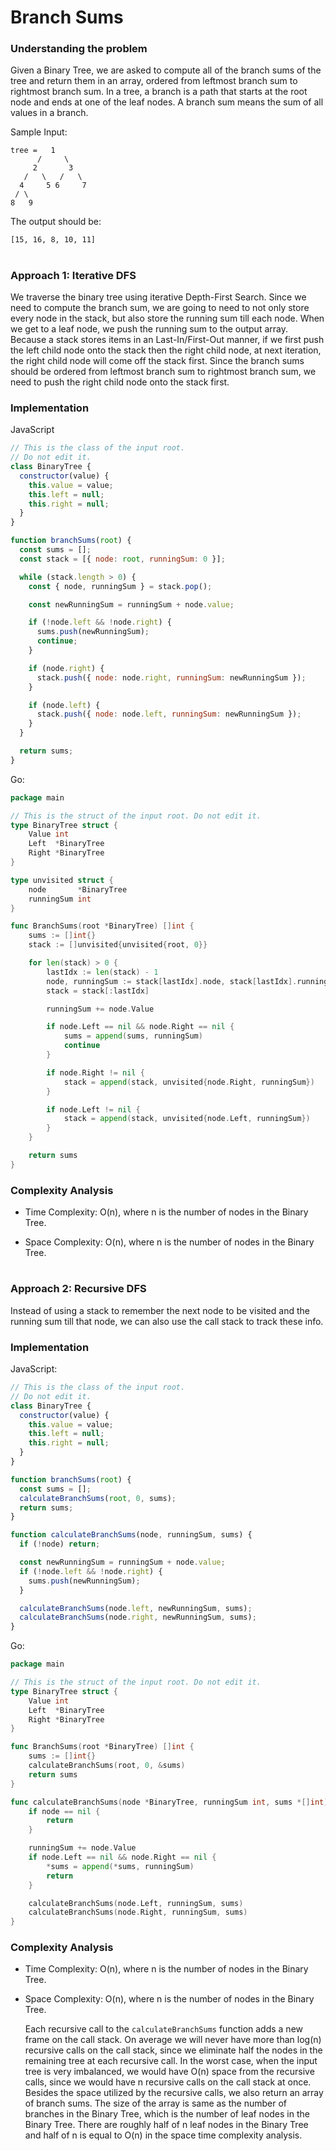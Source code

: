 # Branch Sums

### Understanding the problem

Given a Binary Tree, we are asked to compute all of the branch sums of the tree and return them in an array, ordered from leftmost branch sum to rightmost branch sum. In a tree, a branch is a path that starts at the root node and ends at one of the leaf nodes. A branch sum means the sum of all values in a branch.

Sample Input:

```
tree =   1
      /     \
     2       3
   /   \   /   \
  4     5 6     7
 / \
8   9
```

The output should be:

```
[15, 16, 8, 10, 11]
```

#

### Approach 1: Iterative DFS

We traverse the binary tree using iterative Depth-First Search. Since we need to compute the branch sum, we are going to need to not only store every node in the stack, but also store the running sum till each node. When we get to a leaf node, we push the running sum to the output array. Because a stack stores items in an Last-In/First-Out manner, if we first push the left child node onto the stack then the right child node, at next iteration, the right child node will come off the stack first. Since the branch sums should be ordered from leftmost branch sum to rightmost branch sum, we need to push the right child node onto the stack first.

### Implementation

JavaScript

```js
// This is the class of the input root.
// Do not edit it.
class BinaryTree {
  constructor(value) {
    this.value = value;
    this.left = null;
    this.right = null;
  }
}

function branchSums(root) {
  const sums = [];
  const stack = [{ node: root, runningSum: 0 }];

  while (stack.length > 0) {
    const { node, runningSum } = stack.pop();

    const newRunningSum = runningSum + node.value;

    if (!node.left && !node.right) {
      sums.push(newRunningSum);
      continue;
    }

    if (node.right) {
      stack.push({ node: node.right, runningSum: newRunningSum });
    }

    if (node.left) {
      stack.push({ node: node.left, runningSum: newRunningSum });
    }
  }

  return sums;
}
```

Go:

```go
package main

// This is the struct of the input root. Do not edit it.
type BinaryTree struct {
	Value int
	Left  *BinaryTree
	Right *BinaryTree
}

type unvisited struct {
	node       *BinaryTree
	runningSum int
}

func BranchSums(root *BinaryTree) []int {
	sums := []int{}
	stack := []unvisited{unvisited{root, 0}}

	for len(stack) > 0 {
		lastIdx := len(stack) - 1
		node, runningSum := stack[lastIdx].node, stack[lastIdx].runningSum
		stack = stack[:lastIdx]

		runningSum += node.Value

		if node.Left == nil && node.Right == nil {
			sums = append(sums, runningSum)
			continue
		}

		if node.Right != nil {
			stack = append(stack, unvisited{node.Right, runningSum})
		}

		if node.Left != nil {
			stack = append(stack, unvisited{node.Left, runningSum})
		}
	}

	return sums
}
```

### Complexity Analysis

- Time Complexity: O(n), where n is the number of nodes in the Binary Tree.

- Space Complexity: O(n), where n is the number of nodes in the Binary Tree.

#

### Approach 2: Recursive DFS

Instead of using a stack to remember the next node to be visited and the running sum till that node, we can also use the call stack to track these info.

### Implementation

JavaScript:

```js
// This is the class of the input root.
// Do not edit it.
class BinaryTree {
  constructor(value) {
    this.value = value;
    this.left = null;
    this.right = null;
  }
}

function branchSums(root) {
  const sums = [];
  calculateBranchSums(root, 0, sums);
  return sums;
}

function calculateBranchSums(node, runningSum, sums) {
  if (!node) return;

  const newRunningSum = runningSum + node.value;
  if (!node.left && !node.right) {
    sums.push(newRunningSum);
  }

  calculateBranchSums(node.left, newRunningSum, sums);
  calculateBranchSums(node.right, newRunningSum, sums);
}
```

Go:

```go
package main

// This is the struct of the input root. Do not edit it.
type BinaryTree struct {
	Value int
	Left  *BinaryTree
	Right *BinaryTree
}

func BranchSums(root *BinaryTree) []int {
	sums := []int{}
	calculateBranchSums(root, 0, &sums)
	return sums
}

func calculateBranchSums(node *BinaryTree, runningSum int, sums *[]int) {
	if node == nil {
		return
	}

	runningSum += node.Value
	if node.Left == nil && node.Right == nil {
		*sums = append(*sums, runningSum)
		return
	}

	calculateBranchSums(node.Left, runningSum, sums)
	calculateBranchSums(node.Right, runningSum, sums)
}
```

### Complexity Analysis

- Time Complexity: O(n), where n is the number of nodes in the Binary Tree.

- Space Complexity: O(n), where n is the number of nodes in the Binary Tree.

  Each recursive call to the `calculateBranchSums` function adds a new frame on the call stack. On average we will never have more than log(n) recursive calls on the call stack, since we eliminate half the nodes in the remaining tree at each recursive call. In the worst case, when the input tree is very imbalanced, we would have O(n) space from the recursive calls, since we would have n recursive calls on the call stack at once. Besides the space utilized by the recursive calls, we also return an array of branch sums. The size of the array is same as the number of branches in the Binary Tree, which is the number of leaf nodes in the Binary Tree. There are roughly half of n leaf nodes in the Binary Tree and half of n is equal to O(n) in the space time complexity analysis.
